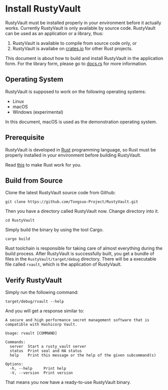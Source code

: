 # Install RustyVault

RustyVault must be installed properly in your environment before it actually works. Currently RustyVault is only available by source code. RustyVault can be used as an application or a library, thus:

1. RustyVault is available to compile from source code only, or
2. RustyVault is availabe on [crates.io](https://crates.io/crates/rusty_vault) for other Rust projects.

This document is about how to build and install RustyVault in the application form. For the library form, please go to [docs.rs](https://docs.rs/rusty_vault/latest/rusty_vault) for more information.

## Operating System

RustyVault is supposed to work on the following operating systems:

* Linux
* macOS
* Windows (experimental)

In this document, macOS is used as the demonstration operating system.

## Prerequisite

RustyVault is developed in [Rust](https://rust-lang.org) programming language, so Rust must be properly installed in your environment before building RustyVault.

Read [this](https://www.rust-lang.org/tools/install) to make Rust work for you.

## Build from Source

Clone the latest RustyVault source code from Github:

~~~
git clone https://github.com/Tongsuo-Project/RustyVault.git
~~~

Then you have a directory called RustyVault now. Change directory into it.

~~~
cd RustyVault
~~~

Simply build the binary by using the tool Cargo.

~~~
cargo build
~~~

Rust toolchain is responsible for taking care of almost everything during the build process. After RustyVault is successfully built, you get a bundle of files in the `RustyVault/target/debug` directory. There will be a executable file called `rvault`, which is the application of RustyVault.

## Verify RustyVault

Simply run the following command:

~~~
target/debug/rvault --help
~~~

And you will get a response similar to:

~~~
A secure and high performance secret management software that is compatible with Hashicorp Vault.

Usage: rvault [COMMAND]

Commands:
  server  Start a rusty_vault server
  status  Print seal and HA status
  help    Print this message or the help of the given subcommand(s)

Options:
  -h, --help     Print help
  -V, --version  Print version
~~~

That means you now have a ready-to-use RustyVault binary.